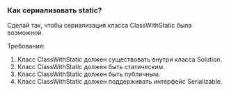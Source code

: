 
### Как сериализовать static?

Сделай так, чтобы сериализация класса ClassWithStatic была возможной.


Требования:
1.	Класс ClassWithStatic должен существовать внутри класса Solution.
2.	Класс ClassWithStatic должен быть статическим.
3.	Класс ClassWithStatic должен быть публичным.
4.	Класс ClassWithStatic должен поддерживать интерфейс Serializable.


